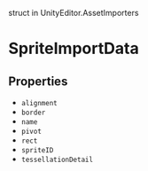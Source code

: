 struct in UnityEditor.AssetImporters
# SpriteImportData

## Properties
- `alignment`
- `border`
- `name`
- `pivot`
- `rect`
- `spriteID`
- `tessellationDetail`
